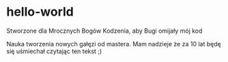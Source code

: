 # hello-world
Stworzone dla Mrocznych Bogów Kodzenia, aby Bugi omijały mój kod

Nauka tworzenia nowych gałęzi od mastera. Mam nadzieje że za 10 lat będę się uśmiechał czytając ten tekst ;)
